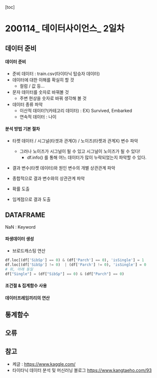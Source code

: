 [toc]

# 200114_ 데이터사이언스_ 2일차



## 데이터 준비

#### 데이터 준비

- 준비 데이터 : train.csv(타이타닉 탑승자 데이터)
- 데이터에 대한 이해를 확실히 할 것
  - 컬럼 / 값 등...
- 문자 데이터를 숫자로 바꿔볼 것
  - 주변 현상을 숫자로 바꿔 생각해 볼 것
- 데이터 종류 파악
  - 이산적 데이터?(카테고리 데이터) : EX) Survived, Embarked
  - 연속적 데이터 : 나이

#### 분석 방법 기본 절차

- 타켓 데이터 / 시그널(타겟과 관계O) / 노이즈(타켓과 관계X) 변수 파악 
  - 그러나 노이즈가 시그널이 될  수 있고 시그널이 노이즈가 될 수 있다!
    - df.info() 를 통해 어느 데이터가 많이 누락되었는지 파악할 수 있다.

- 결과 변수(타켓 데이터)와 원인 변수의 개별 상관관계 파악
- 종합적으로 결과 변수와의 상관관계 파악
- 확률 도출
- 임계점으로 결과 도출

## DATAFRAME

NaN : Keyword

#### 파생데이터 생성

- 브로드캐스팅 연산

```python
df.loc[(df['SibSp'] == 0) & (df['Parch'] == 0), 'isSingle'] = 1
df.loc[(df['SibSp'] != 0)  | (df['Parch'] != 0), 'isSingle'] = 0
# 위, 아래 동일
df["Single"] = (df["SibSp"] == 0) & (df["Parch"] == 0)
```



#### 조건절 & 집계함수 사용

#### 데이터프레임끼리의 연산



## 통계함수



## 오류

## 참고

- 케글 : https://www.kaggle.com/
- 타이타닉 데이터 분석 및 머신러닝 블로그 https://www.kangtaeho.com/93

